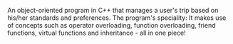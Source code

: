 An object-oriented program in C++ that manages a user's trip based on his/her standards and preferences.
The program's speciality: It makes use of concepts such as operator overloading, function overloading, friend functions, virtual functions and inheritance - all in one piece!
